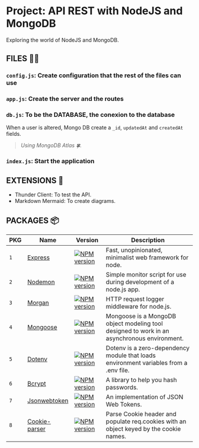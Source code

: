 # Project: API REST with NodeJS and MongoDB

Exploring the world of NodeJS and MongoDB.

## FILES 📁📂

### `config.js`: Create configuration that the rest of the files can use

### `app.js`: Create the server and the routes

### `db.js`: To be the DATABASE, the conexion to the database

When a user is altered, Mongo DB create a `_id`, `updatedAt` and `createdAt` fields.

> _Using MongoDB Atlas 🍀._

### `index.js`: Start the application

## EXTENSIONS 🧩

- Thunder Client: To test the API.
- Markdown Mermaid: To create diagrams.

## PACKAGES 📦

| PKG | Name                                                         | Version                                                                                               | Description                                                                                 |
| --- | ------------------------------------------------------------ | ----------------------------------------------------------------------------------------------------- | ------------------------------------------------------------------------------------------- |
| `1` | [Express](https://expressjs.com/)                            | [![NPM version](https://badge.fury.io/js/express.svg)](https://npmjs.org/package/express)             | Fast, unopinionated, minimalist web framework for node.                                     |
| `2` | [Nodemon](https://nodemon.io/)                               | [![NPM version](https://badge.fury.io/js/nodemon.svg)](https://npmjs.org/package/nodemon)             | Simple monitor script for use during development of a node.js app.                          |
| `3` | [Morgan](https://www.npmjs.com/package/morgan)               | [![NPM version](https://badgen.net/npm/v/morgan)](https://www.npmjs.com/package/morgan)               | HTTP request logger middleware for node.js.                                                 |
| `4` | [Mongoose](https://mongoosejs.com/)                          | [![NPM version](https://badge.fury.io/js/mongoose.svg)](https://npmjs.org/package/mongoose)           | Mongoose is a MongoDB object modeling tool designed to work in an asynchronous environment. |
| `5` | [Dotenv](https://www.npmjs.com/package/dotenv)               | [![NPM version](https://badgen.net/npm/v/dotenv)](https://www.npmjs.com/package/dotenv)               | Dotenv is a zero-dependency module that loads environment variables from a .env file.       |
| `6` | [Bcrypt](https://bcrypt.online/)                             | [![NPM version](https://badgen.net/npm/v/bcrypt)](https://www.npmjs.com/package/bcrypt)               | A library to help you hash passwords.                                                       |
| `7` | [Jsonwebtoken](https://jwt.io/)                              | [![NPM version](https://badgen.net/npm/v/jsonwebtoken)](https://www.npmjs.com/package/jsonwebtoken)   | An implementation of JSON Web Tokens.                                                       |
| `8` | [Cookie-parser](https://www.npmjs.com/package/cookie-parser) | [![NPM version](https://badgen.net/npm/v/cookie-parser)](https://www.npmjs.com/package/cookie-parser) | Parse Cookie header and populate req.cookies with an object keyed by the cookie names.      |
